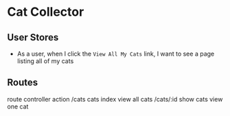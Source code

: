 # Cat Collector

## User Stores
- As a user, when I click the `View All My Cats` link, I want to see a page listing all of my cats

## Routes

route controller action
/cats cats index view all cats
/cats/:id show cats view one cat

